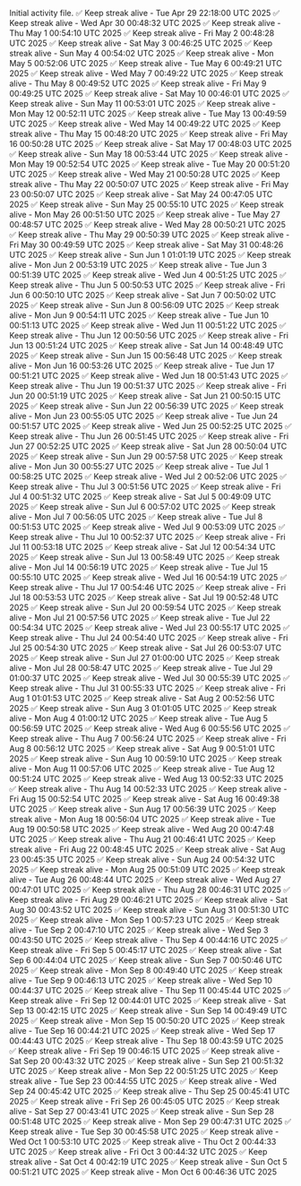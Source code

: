 Initial activity file.
✅ Keep streak alive - Tue Apr 29 22:18:00 UTC 2025
✅ Keep streak alive - Wed Apr 30 00:48:32 UTC 2025
✅ Keep streak alive - Thu May  1 00:54:10 UTC 2025
✅ Keep streak alive - Fri May  2 00:48:28 UTC 2025
✅ Keep streak alive - Sat May  3 00:46:25 UTC 2025
✅ Keep streak alive - Sun May  4 00:54:02 UTC 2025
✅ Keep streak alive - Mon May  5 00:52:06 UTC 2025
✅ Keep streak alive - Tue May  6 00:49:21 UTC 2025
✅ Keep streak alive - Wed May  7 00:49:22 UTC 2025
✅ Keep streak alive - Thu May  8 00:49:52 UTC 2025
✅ Keep streak alive - Fri May  9 00:49:25 UTC 2025
✅ Keep streak alive - Sat May 10 00:46:01 UTC 2025
✅ Keep streak alive - Sun May 11 00:53:01 UTC 2025
✅ Keep streak alive - Mon May 12 00:52:11 UTC 2025
✅ Keep streak alive - Tue May 13 00:49:59 UTC 2025
✅ Keep streak alive - Wed May 14 00:49:22 UTC 2025
✅ Keep streak alive - Thu May 15 00:48:20 UTC 2025
✅ Keep streak alive - Fri May 16 00:50:28 UTC 2025
✅ Keep streak alive - Sat May 17 00:48:03 UTC 2025
✅ Keep streak alive - Sun May 18 00:53:44 UTC 2025
✅ Keep streak alive - Mon May 19 00:52:54 UTC 2025
✅ Keep streak alive - Tue May 20 00:51:20 UTC 2025
✅ Keep streak alive - Wed May 21 00:50:28 UTC 2025
✅ Keep streak alive - Thu May 22 00:50:07 UTC 2025
✅ Keep streak alive - Fri May 23 00:50:07 UTC 2025
✅ Keep streak alive - Sat May 24 00:47:05 UTC 2025
✅ Keep streak alive - Sun May 25 00:55:10 UTC 2025
✅ Keep streak alive - Mon May 26 00:51:50 UTC 2025
✅ Keep streak alive - Tue May 27 00:48:57 UTC 2025
✅ Keep streak alive - Wed May 28 00:50:21 UTC 2025
✅ Keep streak alive - Thu May 29 00:50:39 UTC 2025
✅ Keep streak alive - Fri May 30 00:49:59 UTC 2025
✅ Keep streak alive - Sat May 31 00:48:26 UTC 2025
✅ Keep streak alive - Sun Jun  1 01:01:19 UTC 2025
✅ Keep streak alive - Mon Jun  2 00:53:19 UTC 2025
✅ Keep streak alive - Tue Jun  3 00:51:39 UTC 2025
✅ Keep streak alive - Wed Jun  4 00:51:25 UTC 2025
✅ Keep streak alive - Thu Jun  5 00:50:53 UTC 2025
✅ Keep streak alive - Fri Jun  6 00:50:10 UTC 2025
✅ Keep streak alive - Sat Jun  7 00:50:02 UTC 2025
✅ Keep streak alive - Sun Jun  8 00:56:09 UTC 2025
✅ Keep streak alive - Mon Jun  9 00:54:11 UTC 2025
✅ Keep streak alive - Tue Jun 10 00:51:13 UTC 2025
✅ Keep streak alive - Wed Jun 11 00:51:22 UTC 2025
✅ Keep streak alive - Thu Jun 12 00:50:56 UTC 2025
✅ Keep streak alive - Fri Jun 13 00:51:24 UTC 2025
✅ Keep streak alive - Sat Jun 14 00:48:49 UTC 2025
✅ Keep streak alive - Sun Jun 15 00:56:48 UTC 2025
✅ Keep streak alive - Mon Jun 16 00:53:26 UTC 2025
✅ Keep streak alive - Tue Jun 17 00:51:21 UTC 2025
✅ Keep streak alive - Wed Jun 18 00:51:43 UTC 2025
✅ Keep streak alive - Thu Jun 19 00:51:37 UTC 2025
✅ Keep streak alive - Fri Jun 20 00:51:19 UTC 2025
✅ Keep streak alive - Sat Jun 21 00:50:15 UTC 2025
✅ Keep streak alive - Sun Jun 22 00:56:39 UTC 2025
✅ Keep streak alive - Mon Jun 23 00:55:05 UTC 2025
✅ Keep streak alive - Tue Jun 24 00:51:57 UTC 2025
✅ Keep streak alive - Wed Jun 25 00:52:25 UTC 2025
✅ Keep streak alive - Thu Jun 26 00:51:45 UTC 2025
✅ Keep streak alive - Fri Jun 27 00:52:25 UTC 2025
✅ Keep streak alive - Sat Jun 28 00:50:04 UTC 2025
✅ Keep streak alive - Sun Jun 29 00:57:58 UTC 2025
✅ Keep streak alive - Mon Jun 30 00:55:27 UTC 2025
✅ Keep streak alive - Tue Jul  1 00:58:25 UTC 2025
✅ Keep streak alive - Wed Jul  2 00:52:06 UTC 2025
✅ Keep streak alive - Thu Jul  3 00:51:56 UTC 2025
✅ Keep streak alive - Fri Jul  4 00:51:32 UTC 2025
✅ Keep streak alive - Sat Jul  5 00:49:09 UTC 2025
✅ Keep streak alive - Sun Jul  6 00:57:02 UTC 2025
✅ Keep streak alive - Mon Jul  7 00:56:05 UTC 2025
✅ Keep streak alive - Tue Jul  8 00:51:53 UTC 2025
✅ Keep streak alive - Wed Jul  9 00:53:09 UTC 2025
✅ Keep streak alive - Thu Jul 10 00:52:37 UTC 2025
✅ Keep streak alive - Fri Jul 11 00:53:18 UTC 2025
✅ Keep streak alive - Sat Jul 12 00:54:34 UTC 2025
✅ Keep streak alive - Sun Jul 13 00:58:49 UTC 2025
✅ Keep streak alive - Mon Jul 14 00:56:19 UTC 2025
✅ Keep streak alive - Tue Jul 15 00:55:10 UTC 2025
✅ Keep streak alive - Wed Jul 16 00:54:19 UTC 2025
✅ Keep streak alive - Thu Jul 17 00:54:46 UTC 2025
✅ Keep streak alive - Fri Jul 18 00:53:53 UTC 2025
✅ Keep streak alive - Sat Jul 19 00:52:48 UTC 2025
✅ Keep streak alive - Sun Jul 20 00:59:54 UTC 2025
✅ Keep streak alive - Mon Jul 21 00:57:56 UTC 2025
✅ Keep streak alive - Tue Jul 22 00:54:34 UTC 2025
✅ Keep streak alive - Wed Jul 23 00:55:17 UTC 2025
✅ Keep streak alive - Thu Jul 24 00:54:40 UTC 2025
✅ Keep streak alive - Fri Jul 25 00:54:30 UTC 2025
✅ Keep streak alive - Sat Jul 26 00:53:07 UTC 2025
✅ Keep streak alive - Sun Jul 27 01:00:00 UTC 2025
✅ Keep streak alive - Mon Jul 28 00:58:47 UTC 2025
✅ Keep streak alive - Tue Jul 29 01:00:37 UTC 2025
✅ Keep streak alive - Wed Jul 30 00:55:39 UTC 2025
✅ Keep streak alive - Thu Jul 31 00:55:33 UTC 2025
✅ Keep streak alive - Fri Aug  1 01:01:53 UTC 2025
✅ Keep streak alive - Sat Aug  2 00:52:56 UTC 2025
✅ Keep streak alive - Sun Aug  3 01:01:05 UTC 2025
✅ Keep streak alive - Mon Aug  4 01:00:12 UTC 2025
✅ Keep streak alive - Tue Aug  5 00:56:59 UTC 2025
✅ Keep streak alive - Wed Aug  6 00:55:56 UTC 2025
✅ Keep streak alive - Thu Aug  7 00:56:24 UTC 2025
✅ Keep streak alive - Fri Aug  8 00:56:12 UTC 2025
✅ Keep streak alive - Sat Aug  9 00:51:01 UTC 2025
✅ Keep streak alive - Sun Aug 10 00:59:10 UTC 2025
✅ Keep streak alive - Mon Aug 11 00:57:06 UTC 2025
✅ Keep streak alive - Tue Aug 12 00:51:24 UTC 2025
✅ Keep streak alive - Wed Aug 13 00:52:33 UTC 2025
✅ Keep streak alive - Thu Aug 14 00:52:33 UTC 2025
✅ Keep streak alive - Fri Aug 15 00:52:54 UTC 2025
✅ Keep streak alive - Sat Aug 16 00:49:38 UTC 2025
✅ Keep streak alive - Sun Aug 17 00:56:39 UTC 2025
✅ Keep streak alive - Mon Aug 18 00:56:04 UTC 2025
✅ Keep streak alive - Tue Aug 19 00:50:58 UTC 2025
✅ Keep streak alive - Wed Aug 20 00:47:48 UTC 2025
✅ Keep streak alive - Thu Aug 21 00:46:41 UTC 2025
✅ Keep streak alive - Fri Aug 22 00:48:45 UTC 2025
✅ Keep streak alive - Sat Aug 23 00:45:35 UTC 2025
✅ Keep streak alive - Sun Aug 24 00:54:32 UTC 2025
✅ Keep streak alive - Mon Aug 25 00:51:09 UTC 2025
✅ Keep streak alive - Tue Aug 26 00:48:44 UTC 2025
✅ Keep streak alive - Wed Aug 27 00:47:01 UTC 2025
✅ Keep streak alive - Thu Aug 28 00:46:31 UTC 2025
✅ Keep streak alive - Fri Aug 29 00:46:21 UTC 2025
✅ Keep streak alive - Sat Aug 30 00:43:52 UTC 2025
✅ Keep streak alive - Sun Aug 31 00:51:30 UTC 2025
✅ Keep streak alive - Mon Sep  1 00:57:23 UTC 2025
✅ Keep streak alive - Tue Sep  2 00:47:10 UTC 2025
✅ Keep streak alive - Wed Sep  3 00:43:50 UTC 2025
✅ Keep streak alive - Thu Sep  4 00:44:16 UTC 2025
✅ Keep streak alive - Fri Sep  5 00:45:17 UTC 2025
✅ Keep streak alive - Sat Sep  6 00:44:04 UTC 2025
✅ Keep streak alive - Sun Sep  7 00:50:46 UTC 2025
✅ Keep streak alive - Mon Sep  8 00:49:40 UTC 2025
✅ Keep streak alive - Tue Sep  9 00:46:13 UTC 2025
✅ Keep streak alive - Wed Sep 10 00:44:37 UTC 2025
✅ Keep streak alive - Thu Sep 11 00:45:44 UTC 2025
✅ Keep streak alive - Fri Sep 12 00:44:01 UTC 2025
✅ Keep streak alive - Sat Sep 13 00:42:15 UTC 2025
✅ Keep streak alive - Sun Sep 14 00:49:49 UTC 2025
✅ Keep streak alive - Mon Sep 15 00:50:20 UTC 2025
✅ Keep streak alive - Tue Sep 16 00:44:21 UTC 2025
✅ Keep streak alive - Wed Sep 17 00:44:43 UTC 2025
✅ Keep streak alive - Thu Sep 18 00:43:59 UTC 2025
✅ Keep streak alive - Fri Sep 19 00:46:15 UTC 2025
✅ Keep streak alive - Sat Sep 20 00:43:32 UTC 2025
✅ Keep streak alive - Sun Sep 21 00:51:32 UTC 2025
✅ Keep streak alive - Mon Sep 22 00:51:25 UTC 2025
✅ Keep streak alive - Tue Sep 23 00:44:55 UTC 2025
✅ Keep streak alive - Wed Sep 24 00:45:42 UTC 2025
✅ Keep streak alive - Thu Sep 25 00:45:41 UTC 2025
✅ Keep streak alive - Fri Sep 26 00:45:05 UTC 2025
✅ Keep streak alive - Sat Sep 27 00:43:41 UTC 2025
✅ Keep streak alive - Sun Sep 28 00:51:48 UTC 2025
✅ Keep streak alive - Mon Sep 29 00:47:31 UTC 2025
✅ Keep streak alive - Tue Sep 30 00:45:58 UTC 2025
✅ Keep streak alive - Wed Oct  1 00:53:10 UTC 2025
✅ Keep streak alive - Thu Oct  2 00:44:33 UTC 2025
✅ Keep streak alive - Fri Oct  3 00:44:32 UTC 2025
✅ Keep streak alive - Sat Oct  4 00:42:19 UTC 2025
✅ Keep streak alive - Sun Oct  5 00:51:21 UTC 2025
✅ Keep streak alive - Mon Oct  6 00:46:36 UTC 2025
